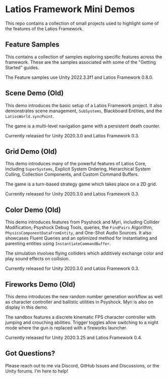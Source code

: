 # Latios Framework Mini Demos

This repo contains a collection of small projects used to highlight some of the
features of the Latios Framework.

## Feature Samples

This contains a collection of samples exploring specific features across the
framework. These are the samples associated with some of the "Getting Started"
guides.

The Feature samples use Unity 2022.3.3f1 and Latios Framework 0.8.0.

## Scene Demo (Old)

This demo introduces the basic setup of a Latios Framework project. It also
demonstrates scene management, `SubSystems`, Blackboard Entities, and the
`LatiosWorld.syncPoint`.

The game is a multi-level navigation game with a persistent death counter.

Currently released for Unity 2020.3.0 and Latios Framework 0.3.

## Grid Demo (Old)

This demo introduces many of the powerful features of Latios Core, including
`SuperSystems`, Explicit System Ordering, Hierarchical System Culling,
Collection Components, and Custom Command Buffers.

The game is a turn-based strategy game which takes place on a 2D grid.

Currently released for Unity 2020.3.0 and Latios Framework 0.3.

## Color Demo (Old)

This demo introduces features from Psyshock and Myri, including Collider
Modification, Psyshock Debug Tools, queries, the `FindPairs` Algorithm,
`PhysicsComponentDataFromEntity`, and One-Shot Audio Sources. It also showcases
Fluent Queries and an optimized method for instantiating and parenting entities
using `InstantiateCommandBuffer`.

The simulation involves flying colliders which additively exchange color and
play sound effects on collision.

Currently released for Unity 2020.3.0 and Latios Framework 0.3.

## Fireworks Demo (Old)

This demo introduces the new random number generation workflow as well as
character controller and ballistic utilities in Psyshock. Myri is also on
display in this demo.

The sandbox features a discrete kinematic FPS character controller with jumping
and crouching abilities. Trigger toggles allow switching to a night mode where
the gun is replaced with a fireworks launcher.

Currently released for Unity 2020.3.25 and Latios Framework 0.4.

## Got Questions?

Please reach out to me via Discord, GitHub Issues and Discussions, or the Unity
forums. I’m here to help!
